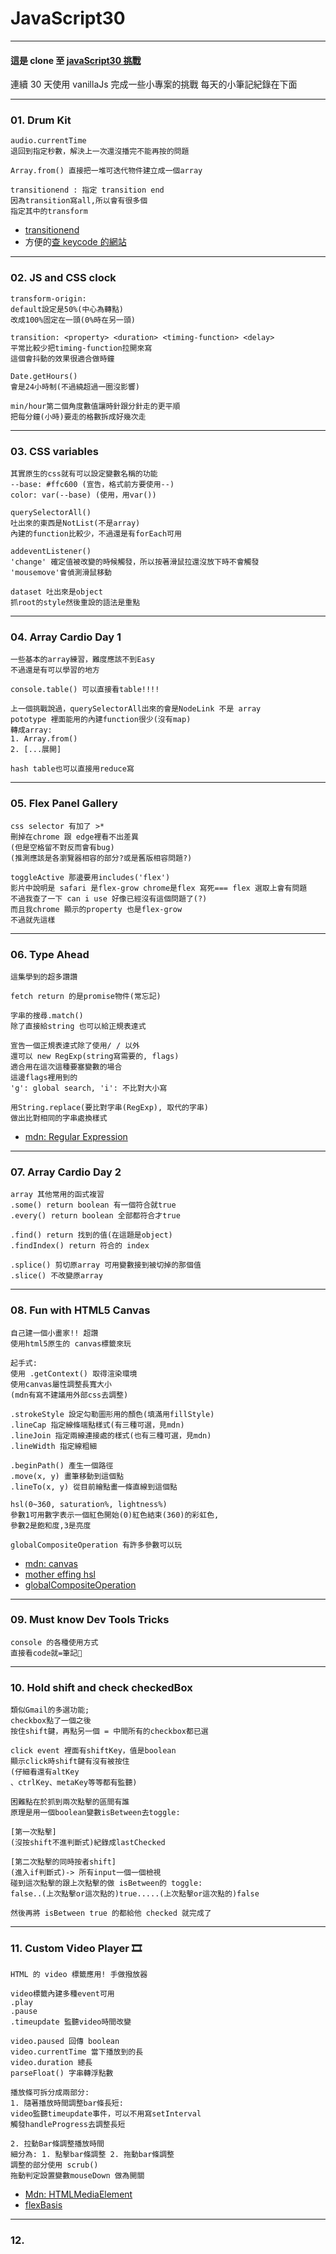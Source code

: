 # JavaScript30

---

#### 這是 clone 至 [javaScript30 挑戰](https://javascript30.com/)

連續 30 天使用 vanillaJs 完成一些小專案的挑戰
每天的小筆記紀錄在下面

---

### 01. Drum Kit

```
audio.currentTime
退回到指定秒數，解決上一次還沒播完不能再按的問題

Array.from() 直接把一堆可迭代物件建立成一個array

transitionend : 指定 transition end
因為transition寫all,所以會有很多個
指定其中的transform

```

- [transitionend](https://developer.mozilla.org/en-US/docs/Web/API/Element/transitionend_event)
- 方便的[查 keycode 的網站](https://www.toptal.com/developers/keycode)

---

### 02. JS and CSS clock

```
transform-origin:
default設定是50%(中心為轉點)
改成100%固定在一頭(0%時在另一頭)

transition: <property> <duration> <timing-function> <delay>
平常比較少把timing-function拉開來寫
這個會抖動的效果很適合做時鐘

Date.getHours()
會是24小時制(不過繞超過一圈沒影響)

min/hour第二個角度數值讓時針跟分針走的更平順
把每分鐘(小時)要走的格數拆成好幾次走
```

---

### 03. CSS variables

```
其實原生的css就有可以設定變數名稱的功能
--base: #ffc600 (宣告，格式前方要使用--)
color: var(--base) (使用，用var())

querySelectorAll()
吐出來的東西是NotList(不是array)
內建的function比較少，不過還是有forEach可用

addeventListener()
'change' 確定值被改變的時候觸發，所以按著滑鼠拉還沒放下時不會觸發
'mousemove'會偵測滑鼠移動

dataset 吐出來是object
抓root的style然後重設的語法是重點
```

---

### 04. Array Cardio Day 1

```
一些基本的array練習，難度應該不到Easy
不過還是有可以學習的地方

console.table() 可以直接看table!!!!

上一個挑戰說過，querySelectorAll出來的會是NodeLink 不是 array
pototype 裡面能用的內建function很少(沒有map)
轉成array:
1. Array.from()
2. [...展開]

hash table也可以直接用reduce寫

```

---

### 05. Flex Panel Gallery

```
css selector 有加了 >*
刪掉在chrome 跟 edge裡看不出差異
(但是空格留不對反而會有bug)
(推測應該是各瀏覽器相容的部分?或是舊版相容問題?)

toggleActive 那邊要用includes('flex')
影片中說明是 safari 是flex-grow chrome是flex 寫死=== flex 選取上會有問題
不過我查了一下 can i use 好像已經沒有這個問題了(?)
而且我chrome 顯示的property 也是flex-grow
不過就先這樣
```

---

### 06. Type Ahead

```
這集學到的超多讚讚

fetch return 的是promise物件(常忘記)

字串的搜尋.match()
除了直接給string 也可以給正規表達式

宣告一個正規表達式除了使用/ / 以外
還可以 new RegExp(string寫需要的, flags)
適合用在這次這種要塞變數的場合
這邊flags裡用到的
'g': global search, 'i': 不比對大小寫

用String.replace(要比對字串(RegExp), 取代的字串)
做出比對相同的字串處換樣式
```

- [mdn: Regular Expression](https://developer.mozilla.org/zh-TW/docs/Web/JavaScript/Guide/Regular_Expressions)

---

### 07. Array Cardio Day 2

```
array 其他常用的函式複習
.some() return boolean 有一個符合就true
.every() return boolean 全部都符合才true

.find() return 找到的值(在這題是object)
.findIndex() return 符合的 index

.splice() 剪切原array 可用變數接到被切掉的那個值
.slice() 不改變原array
```

---

### 08. Fun with HTML5 Canvas

```
自己建一個小畫家!! 超讚
使用html5原生的 canvas標籤來玩

起手式:
使用 .getContext() 取得渲染環境
使用canvas屬性調整長寬大小
(mdn有寫不建議用外部css去調整)

.strokeStyle 設定勾勒圖形用的顏色(填滿用fillStyle)
.lineCap 指定線條端點樣式(有三種可選，見mdn)
.lineJoin 指定兩線連接處的樣式(也有三種可選，見mdn)
.lineWidth 指定線粗細

.beginPath() 產生一個路徑
.move(x, y) 畫筆移動到這個點
.lineTo(x, y) 從目前繪點畫一條直線到這個點

hsl(0~360, saturation%, lightness%)
參數1可用數字表示一個紅色開始(0)紅色結束(360)的彩虹色,
參數2是飽和度,3是亮度

globalCompositeOperation 有許多參數可以玩
```

- [mdn: canvas](https://developer.mozilla.org/zh-TW/docs/Web/API/Canvas_API/Tutorial/Basic_usage)
- [mother effing hsl](https://mothereffinghsl.com/)
- [globalCompositeOperation](https://developer.mozilla.org/en-US/docs/Web/API/CanvasRenderingContext2D/globalCompositeOperation)

---

### 09. Must know Dev Tools Tricks

```
console 的各種使用方式
直接看code就=筆記🤠
```

---

### 10. Hold shift and check checkedBox

```
類似Gmail的多選功能;
checkbox點了一個之後
按住shift鍵，再點另一個 = 中間所有的checkbox都已選

click event 裡面有shiftKey，值是boolean
顯示click時shift鍵有沒有被按住
(仔細看還有altKey
、ctrlKey、metaKey等等都有監聽)

困難點在於抓到兩次點擊的區間有誰
原理是用一個boolean變數isBetween去toggle:

[第一次點擊]
(沒按shift不進判斷式)紀錄成lastChecked

[第二次點擊的同時按者shift]
(進入if判斷式)-> 所有input一個一個檢視
碰到這次點擊的跟上次點擊的做 isBetween的 toggle:
false..(上次點擊or這次點的)true.....(上次點擊or這次點的)false

然後再將 isBetween true 的都給他 checked 就完成了
```

---

### 11. Custom Video Player 🎞

```
HTML 的 video 標籤應用! 手做撥放器

video標籤內建多種event可用
.play
.pause
.timeupdate 監聽video時間改變

video.paused 回傳 boolean
video.currentTime 當下播放到的長
video.duration 總長
parseFloat() 字串轉浮點數

播放條可拆分成兩部分:
1. 隨著播放時間調整bar條長短:
video監聽timeupdate事件，可以不用寫setInterval
觸發handleProgress去調整長短

2. 拉動Bar條調整播放時間
細分為: 1. 點擊bar條調整 2. 拖動bar條調整
調整的部分使用 scrub()
拖動判定設置變數mouseDown 做為開關

```

- [Mdn: HTMLMediaElement](https://developer.mozilla.org/en-US/docs/Web/API/HTMLMediaElement)
- [flexBasis](https://developer.mozilla.org/zh-CN/docs/Web/CSS/flex-basis)

---

### 12.
